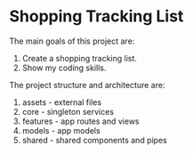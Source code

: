 # Shopping Tracking List

The main goals of this project are:
1. Create a shopping tracking list.
2. Show my coding skills.

The project structure and architecture are:
1. assets - external files
2. core - singleton services
3. features - app routes and views
4. models - app models
5. shared - shared components and pipes



